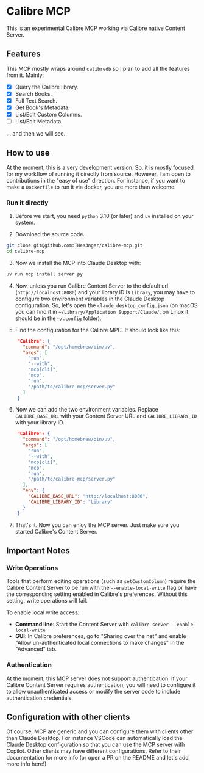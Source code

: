 # Calibre MCP

This is an experimental Calibre MCP working via Calibre native Content Server.

## Features

This MCP mostly wraps around `calibredb` so I plan to add all the features from it. Mainly:

- [x] Query the Calibre library.
- [x] Search Books.
- [x] Full Text Search.
- [x] Get Book's Metadata.
- [x] List/Edit Custom Columns.
- [ ] List/Edit Metadata.

... and then we will see.

## How to use

At the moment, this is a very development version. So, it is mostly focused for my workflow of running it directly from source. However, I am open to contributions in the "easy of use" direction. For instance, if you want to make a `Dockerfile` to run it via docker, you are more than welcome.

### Run it directly

1. Before we start, you need `python` 3.10 (or later) and `uv` installed on your system.

2. Download the source code.

```bash
git clone git@github.com:THeK3nger/calibre-mcp.git
cd calibre-mcp
```

3. Now we install the MCP into Claude Desktop with:

```bash
uv run mcp install server.py
```

4. Now, unless you run Calibre Content Server to the default url (`http://localhost:8080`) and your library ID is `Library`, you may have to configure two environment variables in the Claude Desktop configuration. So, let's open the `claude_desktop_config.json` (on macOS you can find it in `~/Library/Application Support/Claude/`, on Linux it should be in the `~/.config` folder).

5. Find the configuration for the Calibre MPC. It should look like this:

``` json
    "Calibre": {
      "command": "/opt/homebrew/bin/uv",
      "args": [
        "run",
        "--with",
        "mcp[cli]",
        "mcp",
        "run",
        "/path/to/calibre-mcp/server.py"
      ]
    }
```

6. Now we can add the two environment variables. Replace `CALIBRE_BASE_URL` with your Content Server URL and `CALIBRE_LIBRARY_ID` with your library ID.

``` json
    "Calibre": {
      "command": "/opt/homebrew/bin/uv",
      "args": [
        "run",
        "--with",
        "mcp[cli]",
        "mcp",
        "run",
        "/path/to/calibre-mcp/server.py"
      ],
      "env": {
        "CALIBRE_BASE_URL": "http://localhost:8080",
        "CALIBRE_LIBRARY_ID": "Library"
      }
    }
```

7. That's it. Now you can enjoy the MCP server. Just make sure you started Calibre's Content Server.

## Important Notes

### Write Operations

Tools that perform editing operations (such as `setCustomColumn`) require the Calibre Content Server to be run with the `--enable-local-write` flag or have the corresponding setting enabled in Calibre's preferences. Without this setting, write operations will fail.

To enable local write access:
- **Command line**: Start the Content Server with `calibre-server --enable-local-write`
- **GUI**: In Calibre preferences, go to "Sharing over the net" and enable "Allow un-authenticated local connections to make changes" in the "Advanced" tab.

### Authentication

At the moment, this MCP server does not support authentication. If your Calibre Content Server requires authentication, you will need to configure it to allow unauthenticated access or modify the server code to include authentication credentials.

## Configuration with other clients

Of course, MCP are generic and you can configure them with clients other than Claude Desktop. For instance VSCode can automatically load the Claude Desktop configuration so that you can use the MCP server with Copilot. Other clients may have different configurations. Refer to their documentation for more info (or open a PR on the README and let's add more info here!)
